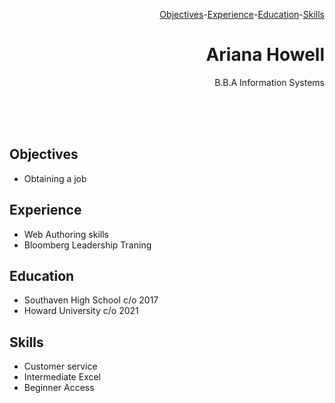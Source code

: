<html>
<body>
<p align="right">
<a href="#objectives">Objectives</a>-<a href="#experience">Experience</a>-<a href="#education">Education</a>-<a href="#skills">Skills</a></p>

<h1 align="right">
Ariana Howell
</h1>
<p align="right">
B.B.A Information Systems</p>
<br/><br /><br />
<h2 id="Objectives">
Objectives
</h2>
<ul>
<li>Obtaining a job</li>
</ul>
<h2 id="experience">
Experience
</h2>
<ul>
<li>Web Authoring skills</li>
<li>Bloomberg Leadership Traning</li>

</ul>
<h2 id="Education">
Education
</h2>
<ul>
<li>Southaven High School c/o 2017</li>
<li>Howard University c/o 2021</li>

</ul>
<h2 id="skills">Skills
</h2>
<ul>
<li>Customer service</li>
<li>Intermediate Excel</li>
<li>Beginner Access</li>
</ul>

</body>
</html>

